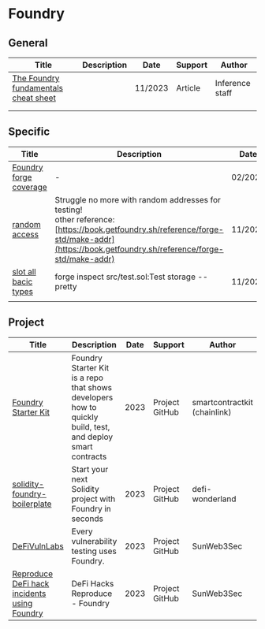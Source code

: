 # Foundry



## General

| Title                                                        | Description | Date    | Support | Author          |
| ------------------------------------------------------------ | ----------- | ------- | ------- | --------------- |
| [The Foundry fundamentals cheat sheet](https://inference.ag/blog/2023-11-14-foundry/) |             | 11/2023 | Article | Inference staff |
|                                                              |             |         |         |                 |
|                                                              |             |         |         |                 |

## Specific

| Title                                                        | Description                                                  | Date    | Support | Author       |
| ------------------------------------------------------------ | ------------------------------------------------------------ | ------- | ------- | ------------ |
| [Foundry forge coverage](https://www.rareskills.io/post/foundry-forge-coverage) | -                                                            | 02/2023 | Article | RareSkills   |
| [random access](https://twitter.com/bytes032/status/1725214941240610857) | Struggle no more with random addresses for testing!<br />other reference: [https://book.getfoundry.sh/reference/forge-std/make-addr](https://book.getfoundry.sh/reference/forge-std/make-addr) | 11/2023 | Tweet   | bytes032.xyz |
| [slot all bacic types](https://twitter.com/bytes032/status/1725523686705250394?t=X9F9H9F--70Thd0kdMzwsw&s=19) | forge inspect src/test.sol:Test storage --pretty             | 11/2023 | Tweet   | bytes032.xyz |
|                                                              |                                                              |         |         |              |

## Project

| Title                                                        | Description                                                  | Date | Support        | Author                       |
| ------------------------------------------------------------ | ------------------------------------------------------------ | ---- | -------------- | ---------------------------- |
| [Foundry Starter Kit](https://github.com/smartcontractkit/foundry-starter-kit) | Foundry Starter Kit is a repo that shows developers how to quickly build, test, and deploy smart contracts | 2023 | Project GitHub | smartcontractkit (chainlink) |
| [solidity-foundry-boilerplate](https://github.com/defi-wonderland/solidity-foundry-boilerplate/tree/main) | Start your next Solidity project with Foundry in seconds     | 2023 | Project GitHub | defi-wonderland              |
| [DeFiVulnLabs](https://github.com/SunWeb3Sec/DeFiVulnLabs)   | Every vulnerability testing uses Foundry.                    | 2023 | Project GitHub | SunWeb3Sec                   |
| [Reproduce DeFi hack incidents using Foundry](https://github.com/SunWeb3Sec/DeFiHackLabs) | DeFi Hacks Reproduce - Foundry                               | 2023 | Project GitHub | SunWeb3Sec                   |

